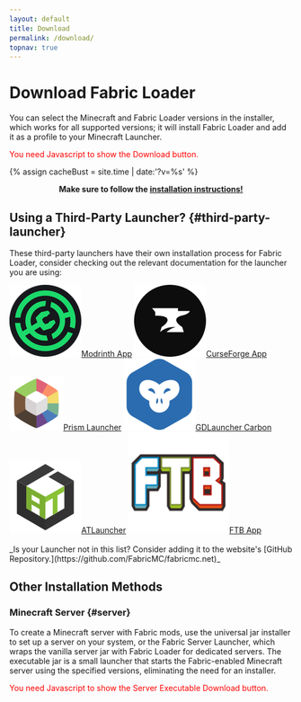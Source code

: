 ```yaml
---
layout: default
title: Download
permalink: /download/
topnav: true
---
```


# Download Fabric Loader

You can select the Minecraft and Fabric Loader versions in the installer, which works for all supported versions; it will install Fabric Loader and add it as a profile to your Minecraft Launcher.

<noscript style="color:red">You need Javascript to show the Download button.</noscript>
<div class="fabric-component" data-component="Download"></div>

{% assign cacheBust = site.time | date:'?v=%s' %}
<script type="text/javascript" src="{{ "/scripts/main.js" | relative_url | append: cacheBust }}"></script>
<link href="{{ "/scripts/style.css" | relative_url | append: cacheBust }}" rel="stylesheet">

<div style="text-align: center;">
	<b>Make sure to follow the <a href="https://docs.fabricmc.net/players/installing-fabric">installation instructions!</a></b>
</div>

## Using a Third-Party Launcher? {#third-party-launcher}

These third-party launchers have their own installation process for Fabric Loader, consider checking out the relevant documentation for the launcher you are using:

<!-- Todo: link to our own guides. -->

<div class="button-group horizontal">
	<a class="button secondary" href="https://support.modrinth.com/en/articles/8827653-installing-updating-mod-loaders-and-game-versions" target="_blank"><img class="button-icon" src="/assets/external/modrinth-app.png"><span>Modrinth App</span></a>
	<a class="button secondary" href="https://support.curseforge.com/en/support/solutions/articles/9000196904-creating-a-custom-profile" target="_blank"><img class="button-icon" src="/assets/external/cf_app_icon.png"><span>CurseForge App</span></a>
	<a class="button secondary" href="https://prismlauncher.org/wiki/getting-started/download-mods/" target="_blank"><img class="button-icon" src="/assets/external/prism_launcher.png"><span>Prism Launcher</span></a>
	<a class="button secondary" href="https://gdlauncher.com/docs/" target="_blank"><img class="button-icon" src="/assets/external/gdlauncher.png"><span>GDLauncher Carbon</span></a>
	<!-- <a class="button secondary" href="https://github.com/MultiMC/Launcher/wiki/Instance-Version#install" target="_blank"><img class="button-icon" src="/assets/external/multimc.png"><span>MultiMC</span></a> -->
	<a class="button secondary" href="https://atlauncher.com/help" target="_blank"><img class="button-icon" src="/assets/external/ATLauncher.png"><span>ATLauncher</span></a>
	<a class="button secondary" href="https://docs.feed-the-beast.com/docs/app/" target="_blank"><img class="button-icon" src="/assets/external/ftb.png"><span>FTB App</span></a>
</div>
<br />
_Is your Launcher not in this list? Consider adding it to the website's [GitHub Repository.](https://github.com/FabricMC/fabricmc.net)_

## Other Installation Methods

### Minecraft Server {#server}

To create a Minecraft server with Fabric mods, use the universal jar installer to set up a server on your system, or the Fabric Server Launcher, which wraps the vanilla server jar with Fabric Loader for dedicated servers. The executable jar is a small launcher that starts the Fabric-enabled Minecraft server using the specified versions, eliminating the need for an installer.

<noscript style="color:red">You need Javascript to show the Server Executable Download button.</noscript>
<div class="fabric-component" data-component="Server"></div>